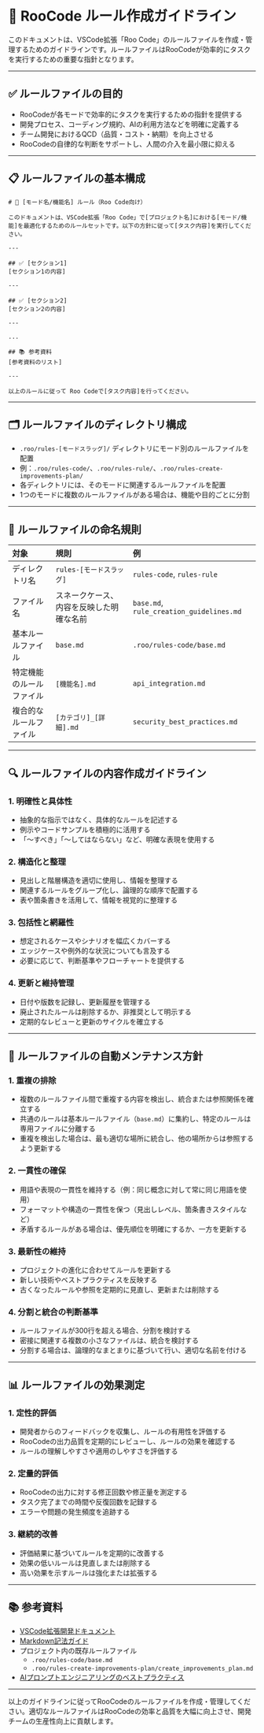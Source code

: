 # 🧠 RooCode ルール作成ガイドライン

このドキュメントは、VSCode拡張「Roo Code」のルールファイルを作成・管理するためのガイドラインです。ルールファイルはRooCodeが効率的にタスクを実行するための重要な指針となります。

---

## ✅ ルールファイルの目的

- RooCodeが各モードで効率的にタスクを実行するための指針を提供する
- 開発プロセス、コーディング規約、AIの利用方法などを明確に定義する
- チーム開発におけるQCD（品質・コスト・納期）を向上させる
- RooCodeの自律的な判断をサポートし、人間の介入を最小限に抑える

---

## 📋 ルールファイルの基本構成

```
# 🧠 [モード名/機能名] ルール（Roo Code向け）

このドキュメントは、VSCode拡張「Roo Code」で[プロジェクト名]における[モード/機能]を最適化するためのルールセットです。以下の方針に従って[タスク内容]を実行してください。

---

## ✅ [セクション1]
[セクション1の内容]

---

## ✅ [セクション2]
[セクション2の内容]

---

...

## 📚 参考資料
[参考資料のリスト]

---

以上のルールに従って Roo Codeで[タスク内容]を行ってください。
```

---

## 🗂️ ルールファイルのディレクトリ構成

- `.roo/rules-[モードスラッグ]/` ディレクトリにモード別のルールファイルを配置
- 例：`.roo/rules-code/`、`.roo/rules-rule/`、`.roo/rules-create-improvements-plan/`
- 各ディレクトリには、そのモードに関連するルールファイルを配置
- 1つのモードに複数のルールファイルがある場合は、機能や目的ごとに分割

---

## 📝 ルールファイルの命名規則

| 対象                     | 規則                                     | 例                                       |
| :----------------------- | :--------------------------------------- | :--------------------------------------- |
| ディレクトリ名           | `rules-[モードスラッグ]`                 | `rules-code`, `rules-rule`               |
| ファイル名               | スネークケース、内容を反映した明確な名前 | `base.md`, `rule_creation_guidelines.md` |
| 基本ルールファイル       | `base.md`                                | `.roo/rules-code/base.md`                |
| 特定機能のルールファイル | `[機能名].md`                            | `api_integration.md`                     |
| 複合的なルールファイル   | `[カテゴリ]_[詳細].md`                   | `security_best_practices.md`             |

---

## 🔍 ルールファイルの内容作成ガイドライン

### 1. 明確性と具体性

- 抽象的な指示ではなく、具体的なルールを記述する
- 例示やコードサンプルを積極的に活用する
- 「〜すべき」「〜してはならない」など、明確な表現を使用する

### 2. 構造化と整理

- 見出しと階層構造を適切に使用し、情報を整理する
- 関連するルールをグループ化し、論理的な順序で配置する
- 表や箇条書きを活用して、情報を視覚的に整理する

### 3. 包括性と網羅性

- 想定されるケースやシナリオを幅広くカバーする
- エッジケースや例外的な状況についても言及する
- 必要に応じて、判断基準やフローチャートを提供する

### 4. 更新と維持管理

- 日付や版数を記録し、更新履歴を管理する
- 廃止されたルールは削除するか、非推奨として明示する
- 定期的なレビューと更新のサイクルを確立する

---

## 🔄 ルールファイルの自動メンテナンス方針

### 1. 重複の排除

- 複数のルールファイル間で重複する内容を検出し、統合または参照関係を確立する
- 共通のルールは基本ルールファイル（`base.md`）に集約し、特定のルールは専用ファイルに分離する
- 重複を検出した場合は、最も適切な場所に統合し、他の場所からは参照するよう更新する

### 2. 一貫性の確保

- 用語や表現の一貫性を維持する（例：同じ概念に対して常に同じ用語を使用）
- フォーマットや構造の一貫性を保つ（見出しレベル、箇条書きスタイルなど）
- 矛盾するルールがある場合は、優先順位を明確にするか、一方を更新する

### 3. 最新性の維持

- プロジェクトの進化に合わせてルールを更新する
- 新しい技術やベストプラクティスを反映する
- 古くなったルールや参照を定期的に見直し、更新または削除する

### 4. 分割と統合の判断基準

- ルールファイルが300行を超える場合、分割を検討する
- 密接に関連する複数の小さなファイルは、統合を検討する
- 分割する場合は、論理的なまとまりに基づいて行い、適切な名前を付ける

---

## 📊 ルールファイルの効果測定

### 1. 定性的評価

- 開発者からのフィードバックを収集し、ルールの有用性を評価する
- RooCodeの出力品質を定期的にレビューし、ルールの効果を確認する
- ルールの理解しやすさや適用のしやすさを評価する

### 2. 定量的評価

- RooCodeの出力に対する修正回数や修正量を測定する
- タスク完了までの時間や反復回数を記録する
- エラーや問題の発生頻度を追跡する

### 3. 継続的改善

- 評価結果に基づいてルールを定期的に改善する
- 効果の低いルールは見直しまたは削除する
- 高い効果を示すルールは強化または拡張する

---

## 📚 参考資料

- [VSCode拡張開発ドキュメント](https://code.visualstudio.com/api)
- [Markdown記法ガイド](https://www.markdownguide.org/)
- プロジェクト内の既存ルールファイル
  - `.roo/rules-code/base.md`
  - `.roo/rules-create-improvements-plan/create_improvements_plan.md`
- [AIプロンプトエンジニアリングのベストプラクティス](https://platform.openai.com/docs/guides/prompt-engineering)

---

以上のガイドラインに従ってRooCodeのルールファイルを作成・管理してください。適切なルールファイルはRooCodeの効率と品質を大幅に向上させ、開発チームの生産性向上に貢献します。
